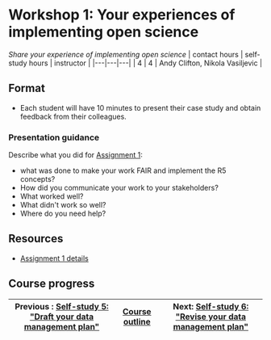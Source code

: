 # Workshop 1: Your experiences of implementing open science
_*Share your experience of implementing open science*_
| contact hours | self-study hours | instructor |
|---|---|---|
| 4 | 4 | Andy Clifton, Nikola Vasiljevic |

## Format
- Each student will have 10 minutes to present their case study and obtain feedback from their colleagues.

### Presentation guidance

Describe what you did for [Assignment 1](../09_assignment1/readme.md):
- what was done to make your work FAIR and implement the R5 concepts?
- How did you communicate your work to your stakeholders?
- What worked well?
- What didn't work so well?
- Where do you need help?

## Resources
- [Assignment 1 details](../09_assignment1/readme.md)

## Course progress
| Previous : [Self-study 5: "Draft your data management plan"](../11_selfstudy5/readme.md) | [Course outline](../readme.md#course-outline) |Next: [Self-study 6: "Revise your data management plan"](../13_selfstudy6/readme.md) |
|---|---|---|
